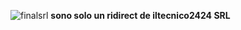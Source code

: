 ![finalsrl](https://github.com/user-attachments/assets/4f6c5d49-6da7-4147-9efa-f46485fab9c1)
**sono solo un ridirect de iltecnico2424 SRL**
